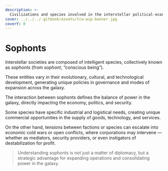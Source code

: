 ```yaml
---
description: >-
  Civilizations and species involved in the interstellar political-economic landscape.
cover: ../../../.gitbook/assets/tcw-wip-banner.jpg
coverY: 0
---
```


# Sophonts

Interstellar societies are composed of intelligent species, collectively known as _sophonts_ (from *sophont*, “conscious being”).

These entities vary in their evolutionary, cultural, and technological development, generating unique policies in governance and modes of expansion across the galaxy.

The interaction between sophonts defines the balance of power in the galaxy, directly impacting the economy, politics, and security.

Some species have specific industrial and logistical needs, creating unique commercial opportunities in the supply of goods, technology, and services.

On the other hand, tensions between factions or species can escalate into economic cold wars or open conflicts, where corporations may intervene — whether as mediators, security providers, or even instigators of destabilization for profit.

> Understanding sophonts is not just a matter of diplomacy, but a strategic advantage for expanding operations and consolidating power in the galaxy.
